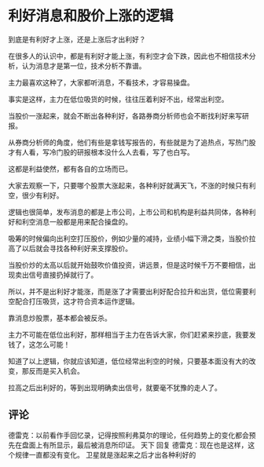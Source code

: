 # 利好消息和股价上涨的逻辑

到底是有利好才上涨，还是上涨后才出利好？

在很多人的认识中，都是有利好才能上涨，有利空才会下跌，因此也不相信技术分析，认为消息才是第一位，技术分析不靠谱。

主力最喜欢这种了，大家都听消息，不看技术，才容易操盘。

事实是这样，主力在低位吸货的时候，往往压着利好不出，经常出利空。

当股价一涨起来，就会不断出各种利好，各路券商分析师也会不断找利好来写研报。

从券商分析师的角度，他们有些是拿钱写报告的，有些就是为了追热点，写热门股才有人看，写冷门股的研报根本没什么人去看，写了也白写。

这都是利益使然，都有各自的立场而已。

大家去观察一下，只要哪个股票大涨起来，各种利好就满天飞，不涨的时候只有利空，很少有利好。

逻辑也很简单，发布消息的都是上市公司，上市公司和机构是利益共同体，各种利好和利空消息一般都是用来配合操盘的。

吸筹的时候偏向出利空打压股价，例如少量的减持，业绩小幅下滑之类，当股价拉高了以后就会寻找各种利好来支撑股价。

当股价炒的太高以后就开始鼓吹价值投资，讲远景，但是这时候千万不要相信，出现卖出信号直接扔掉就行了。

所以，并不是出利好才能涨，而是涨了才需要出利好配合拉升和出货，低位需要利空配合打压吸货，这才符合资本运作逻辑。

靠消息炒股票，基本都会被反杀。

主力不可能在低位出利好，那样相当于主力在告诉大家，你们赶紧来抄底，我要发钱了，这怎么可能！

知道了以上逻辑，你就应该知道，低位经常出利空的时候，只要基本面没有大的改变，那反而是买入机会。

拉高之后出利好的，等到出现明确卖出信号，就要毫不犹豫的走人了。
　　
## 评论
德雷克：以前看作手回忆录，记得按照利弗莫尔的理论，任何趋势上的变化都会预先在盘面上有所显示，最后被消息所印证。
天下 回复 德雷克：现在也是这样，这个规律一直都没有变化。
卫星就是涨起来之后才出各种利好的